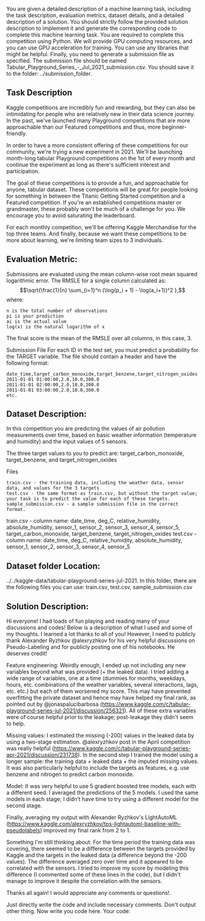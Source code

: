 You are given a detailed description of a machine learning task, including the task description, evaluation metrics, dataset details, and a detailed description of a solution.
You should strictly follow the provided solution description to implement it and generate the corresponding code to complete this machine learning task.
You are required to complete this competition using Python. We will provide GPU computing resources, and you can use GPU acceleration for training.
You can use any libraries that might be helpful.
Finally, you need to generate a submission file as specified. The submission file should be named Tabular_Playground_Series_-_Jul_2021_submission.csv. You should save it to the folder: ../submission_folder.

## Task Description
Kaggle competitions are incredibly fun and rewarding, but they can also be intimidating for people who are relatively new in their data science journey. In the past, we've launched many Playground competitions that are more approachable than our Featured competitions and thus, more beginner-friendly. 

In order to have a more consistent offering of these competitions for our community, we're trying a new experiment in 2021. We'll be launching month-long tabular Playground competitions on the 1st of every month and continue the experiment as long as there's sufficient interest and participation.

The goal of these competitions is to provide a fun, and approachable for anyone, tabular dataset. These competitions will be great for people looking for something in between the Titanic Getting Started competition and a Featured competition. If you're an established competitions master or grandmaster, these probably won't be much of a challenge for you. We encourage you to avoid saturating the leaderboard.

For each monthly competition, we'll be offering Kaggle Merchandise for the top three teams. And finally, because we want these competitions to be more about learning, we're limiting team sizes to 3 individuals. 

##  Evaluation Metric:
Submissions are evaluated using the mean column-wise root mean squared  logarithmic error.
The RMSLE for a single column calculated as:
$$\sqrt{\frac{1}{n} \sum_{i=1}^n (\log(p_i + 1) - \log(a_i+1))^2 },$$
where:

    n is the total number of observations
    pi is your prediction
    ai is the actual value
    log(x) is the natural logarithm of x
The final score is the mean of the RMSLE over all columns, in this case, 3.

Submission File
For each ID in the test set, you must predict a probability for the TARGET variable. The file should contain a header and have the following format:

    date_time,target_carbon_monoxide,target_benzene,target_nitrogen_oxides
    2011-01-01 01:00:00,2.0,10.0,300.0
    2011-01-01 02:00:00,2.0,10.0,300.0
    2011-01-01 03:00:00,2.0,10.0,300.0
    etc.


##  Dataset Description:
In this competition you are predicting the values of air pollution measurements over time, based on basic weather information (temperature and humidity) and the input values of 5 sensors.

The three target values to you to predict are: target_carbon_monoxide, target_benzene, and target_nitrogen_oxides

Files

    train.csv - the training data, including the weather data, sensor data, and values for the 3 targets
    test.csv - the same format as train.csv, but without the target value; your task is to predict the value for each of these targets.
    sample_submission.csv - a sample submission file in the correct format.

train.csv - column name: date_time, deg_C, relative_humidity, absolute_humidity, sensor_1, sensor_2, sensor_3, sensor_4, sensor_5, target_carbon_monoxide, target_benzene, target_nitrogen_oxides
test.csv - column name: date_time, deg_C, relative_humidity, absolute_humidity, sensor_1, sensor_2, sensor_3, sensor_4, sensor_5


## Dataset folder Location: 
../../kaggle-data/tabular-playground-series-jul-2021. In this folder, there are the following files you can use: train.csv, test.csv, sample_submission.csv

## Solution Description:
Hi everyone!
I had loads of fun playing and reading many of your discussions and codes! Below is a description of what I used and some of my thoughts. I learned a lot thanks to all of you! However, I need to publicly thank Alexander Ryzhkov @alexryzhkov for his very helpful discussions on Pseudo-Labeling and for publicly posting one of his notebooks. He deserves credit!

Feature engineering: Weirdly enough, I ended up not including any new variables beyond what was provided (+ the leaked data). I tried adding a wide range of variables, one at a time (dummies for months, weekdays, hours, etc. combinations of the weather variables, several interactions, lags, etc. etc.) but each of them worsened my score. This may have prevented overfitting the private dataset and hence may have helped my final rank, as pointed out by @jonaspalucibarbosa (https://www.kaggle.com/c/tabular-playground-series-jul-2021/discussion/256321). All of these extra variables were of course helpful prior to the leakage; post-leakage they didn't seem to help. 

Missing values: I estimated the missing (-200) values in the leaked data by using a two-stage estimation. @alexryzhkov post in the April competition was really helpful (https://www.kaggle.com/c/tabular-playground-series-apr-2021/discussion/231738). In the second step I trained the model using a longer sample: the training data +  leaked data + the imputed missing values. It was also particularly helpful to include the targets as features, e.g. use benzene and nitrogen to predict carbon monoxide. 

Model: It was very helpful to use 5 gradient boosted tree models, each with a different seed. I averaged the predictions of the 5 models. I used the same models in each stage; I didn't have time to try using a different model for the second stage.

Finally, averaging my output with Alexander Ryzhkov's LightAutoML  (https://www.kaggle.com/alexryzhkov/tps-lightautoml-baseline-with-pseudolabels) improved my final rank from 2 to 1. 

Something I'm still thinking about: For the time period the training data was covering, there seemed to be a difference between the targets provided by Kaggle and the targets in the leaked data (a difference beyond the -200 values). The difference averaged zero over time and it appeared to be correlated with the sensors. I tried to improve my score by modeling this difference (I commented some of these lines in the code), but I didn't manage to improve it despite the correlation with the sensors. 

Thanks all again! I would appreciate any comments or questions!.


Just directly write the code and include necessary comments. Don't output other thing. Now write you code here. 
Your code: